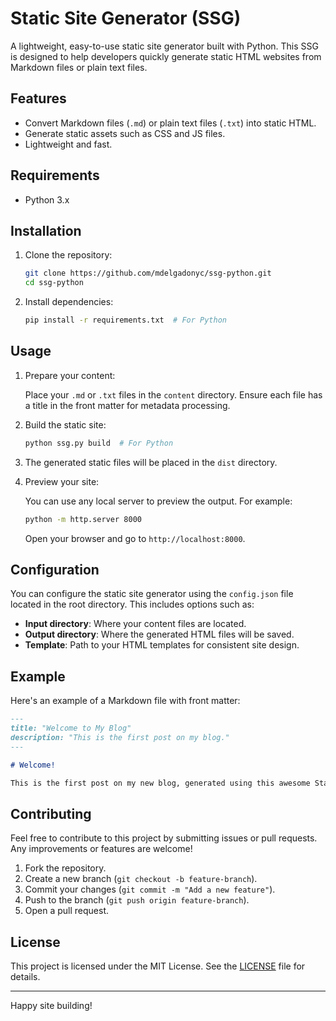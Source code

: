 # Static Site Generator (SSG)

A lightweight, easy-to-use static site generator built with Python. This SSG is designed to help developers quickly generate static HTML websites from Markdown files or plain text files.

## Features

- Convert Markdown files (`.md`) or plain text files (`.txt`) into static HTML.
- Generate static assets such as CSS and JS files.
- Lightweight and fast.

## Requirements

- Python 3.x

## Installation

1. Clone the repository:

    ```bash
    git clone https://github.com/mdelgadonyc/ssg-python.git
    cd ssg-python
    ```

2. Install dependencies:

    ```bash
    pip install -r requirements.txt  # For Python
    ```

## Usage

1. Prepare your content:

    Place your `.md` or `.txt` files in the `content` directory. Ensure each file has a title in the front matter for metadata processing.

2. Build the static site:

    ```bash
    python ssg.py build  # For Python
    ```

3. The generated static files will be placed in the `dist` directory.

4. Preview your site:

    You can use any local server to preview the output. For example:

    ```bash
    python -m http.server 8000
    ```

    Open your browser and go to `http://localhost:8000`.

## Configuration

You can configure the static site generator using the `config.json` file located in the root directory. This includes options such as:

- **Input directory**: Where your content files are located.
- **Output directory**: Where the generated HTML files will be saved.
- **Template**: Path to your HTML templates for consistent site design.

## Example

Here's an example of a Markdown file with front matter:

```markdown
---
title: "Welcome to My Blog"
description: "This is the first post on my blog."
---

# Welcome!

This is the first post on my new blog, generated using this awesome Static Site Generator.
```

## Contributing

Feel free to contribute to this project by submitting issues or pull requests. Any improvements or features are welcome!

1. Fork the repository.
2. Create a new branch (`git checkout -b feature-branch`).
3. Commit your changes (`git commit -m "Add a new feature"`).
4. Push to the branch (`git push origin feature-branch`).
5. Open a pull request.

## License

This project is licensed under the MIT License. See the [LICENSE](LICENSE) file for details.

---

Happy site building!
